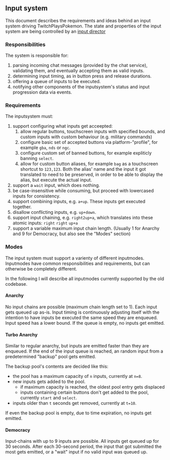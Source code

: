 
## Input system

This document describes the requirements and ideas behind an input system driving TwitchPlaysPokemon.
The state and properties of the input system are being controlled by an [input director](/drafts/inputdirector.md)

### Responsibilities

The system is responsible for:
1. parsing incoming chat messages (provided by the chat service),
   validating them, and eventually accepting them as valid inputs.
2. determining input timing, as in button press and release durations.
3. offering a queue of inputs to be executed.
4. notifying other components of the inputsystem's status and input progression data via events.

### Requirements

The inputsystem must:
1. support configuring what inputs get acceepted:
    1. allow regular buttons, touchscreen inputs with specified bounds,
       and custom inputs with custom behaviour (e.g. military commands)
    2. configure basic set of accepted buttons via platform-"profile", for example `gba`, `nds` or `ngc`.
    3. configure custom set of banned buttons, for example expliticly banning `select`.
    4. allow for custom button aliases, for example `bag` as a touchscreen shortcut to `123,123`.
       Both the alias' name and the input it got translated to need to be preserved,
       in order to be able to display the alias, but execute the actual input.
2. support a `wait` input, which does nothing.
3. be case-insensitive while consuming, but proceed with lowercased inputs for consistency.
4. support combining inputs, e.g. `a+up`. These inputs get executed together.
5. disallow conflicting inputs, e.g. `up+down`.
6. support input chaining, e.g. `right2up+a`, which translates into these atomic inputs: `right` `right` `up+a`
7. support a variable maximum input chain length. (Usually 1 for Anarchy and 9 for Democracy, but also see the "Modes" section) 

### Modes

The input system must support a varienty of different inputmodes.
Inputmodes have common responsibilities and requirements, but can otherwise be completely different.

In the following I will describe all inputmodes currently supported by the old codebase.

#### Anarchy

No input chains are possible (maximum chain length set to 1). Each input gets queued up as-is.
Input timing is continuously adjusting itself with the intention to have inputs be executed
the same speed they are enqueued. Input speed has a lower bound. If the queue is empty, no inputs get emitted.

#### Turbo Anarchy

Similar to regular anarchy, but inputs are emitted faster than they are enqueued.
If the end of the input queue is reached, an random input from a predetermined "backup" pool gets emitted.

The backup pool's contents are decided like this:
- the pool has a maximum capacity of `n` inputs, currently at `n=8`.
- new inputs gets added to the pool.
    - if maximum capacity is reached, the oldest pool entry gets displaced
    - inputs containing certain buttons don't get added to the pool,
      currently `start` and `select`.
- inputs older than `t` seconds get removed, currently at `t=10`.

If even the backup pool is empty, due to time expiration, no inputs get emitted.

#### Democracy

Input-chains with up to 9 inputs are possible. All inputs get queued up for 30 seconds.
After each 30-second period, the input that got submitted the most gets emitted,
or a "wait" input if no valid input was queued up.
